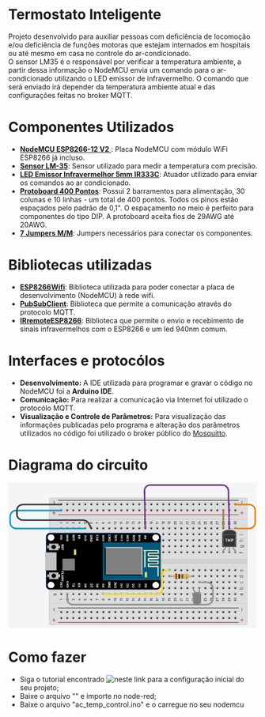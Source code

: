 # Termostato Inteligente
Projeto desenvolvido para auxiliar pessoas com deficiência de locomoção e/ou deficiência de funções motoras que estejam internados em hospitais ou até mesmo em casa no controle do ar-condicionado.  
O sensor LM35 é o responsável por verificar a temperatura ambiente, a partir dessa informação o NodeMCU envia um comando para o ar-condicionado utilizando o LED emissor de infravermelho. O comando que será enviado irá depender da temperatura ambiente atual e das configurações feitas no broker MQTT.

# Componentes Utilizados
- [**NodeMCU ESP8266-12 V2** ](https://www.robocore.net/loja/iot/nodemcu-esp8266-12-v2): Placa NodeMCU com módulo WiFi ESP8266 já incluso.
- [**Sensor LM-35**](https://www.robocore.net/loja/sensores/sensor-de-temperatura-lm35): Sensor utilizado para medir a temperatura com precisão.
- [**LED Emissor Infravermelhor 5mm IR333C**](https://www.robocore.net/loja/itens-eletronicos/kit-receptor-e-emissor-ir-5mm): Atuador utilizado para enviar os comandos ao ar condicionado.
- [**Protoboard 400 Pontos**](https://www.robocore.net/loja/protoboard/protoboard-400-pontos): Possui 2 barramentos para alimentação, 30 colunas e 10 linhas - um total de 400 pontos. Todos os pinos estão espaçados pelo padrão de 0,1". O espaçamento no meio é perfeito para componentes do tipo DIP. A protoboard aceita fios de 29AWG até 20AWG.
- [**7 Jumpers M/M**](https://www.robocore.net/loja/cabos-conectores/jumper-premium-macho-macho-20cm): Jumpers necessários para conectar os componentes.

# Bibliotecas utilizadas
- [**ESP8266Wifi**](https://github.com/ekstrand/ESP8266wifi): Biblioteca utilizada para poder conectar a placa de desenvolvimento (NodeMCU) à rede wifi.
- [**PubSubClient**](https://github.com/knolleary/pubsubclient): Biblioteca que permite a comunicação através do protocolo MQTT.
- [**IRremoteESP8266**](https://github.com/crankyoldgit/IRremoteESP8266): Biblioteca que permite o envio e recebimento de sinais infravermelhos com o ESP8266 e um led 940nm comum.

# Interfaces e protocólos
- **Desenvolvimento:** A IDE utilizada para programar e gravar o código no NodeMCU foi a **Arduino IDE**.
- **Comunicação:** Para realizar a comunicação via Internet foi utilizado o protocólo MQTT.
- **Visualização e Controle de Parâmetros:** Para visualização das informações publicadas pelo programa e alteração dos parâmetros utilizados no código foi utilizado o broker público do [Mosquitto](https://mosquitto.org/).

# Diagrama do circuito
![Diagrama do circuito do termostato inteligente](https://github.com/TSmota/OIC-smart-thermostat/blob/master/diagrama.png)

# Como fazer
- Siga o tutorial encontrado ![neste link](https://randomnerdtutorials.com/esp8266-and-node-red-with-mqtt/) para a configuração inicial do seu projeto;
- Baixe o arquivo "" e importe no node-red;
- Baixe o arquivo "ac_temp_control.ino" e o carregue no seu nodemcu

